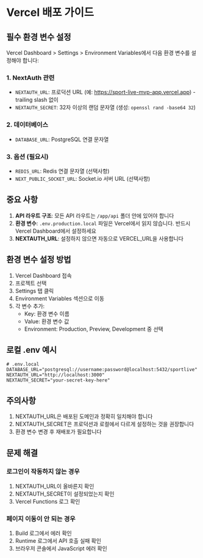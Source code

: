 # Vercel 배포 가이드

## 필수 환경 변수 설정

Vercel Dashboard > Settings > Environment Variables에서 다음 환경 변수를 설정해야 합니다:

### 1. NextAuth 관련
- `NEXTAUTH_URL`: 프로덕션 URL (예: https://sport-live-mvp-app.vercel.app) - trailing slash 없이
- `NEXTAUTH_SECRET`: 32자 이상의 랜덤 문자열 (생성: `openssl rand -base64 32`)

### 2. 데이터베이스
- `DATABASE_URL`: PostgreSQL 연결 문자열

### 3. 옵션 (필요시)
- `REDIS_URL`: Redis 연결 문자열 (선택사항)
- `NEXT_PUBLIC_SOCKET_URL`: Socket.io 서버 URL (선택사항)

## 중요 사항

1. **API 라우트 구조**: 모든 API 라우트는 `/app/api` 폴더 안에 있어야 합니다
2. **환경 변수**: `.env.production.local` 파일은 Vercel에서 읽지 않습니다. 반드시 Vercel Dashboard에서 설정하세요
3. **NEXTAUTH_URL**: 설정하지 않으면 자동으로 VERCEL_URL을 사용합니다

## 환경 변수 설정 방법

1. Vercel Dashboard 접속
2. 프로젝트 선택
3. Settings 탭 클릭
4. Environment Variables 섹션으로 이동
5. 각 변수 추가:
   - Key: 환경 변수 이름
   - Value: 환경 변수 값
   - Environment: Production, Preview, Development 중 선택

## 로컬 .env 예시

```env
# .env.local
DATABASE_URL="postgresql://username:password@localhost:5432/sportlive"
NEXTAUTH_URL="http://localhost:3000"
NEXTAUTH_SECRET="your-secret-key-here"
```

## 주의사항

1. NEXTAUTH_URL은 배포된 도메인과 정확히 일치해야 합니다
2. NEXTAUTH_SECRET은 프로덕션과 로컬에서 다르게 설정하는 것을 권장합니다
3. 환경 변수 변경 후 재배포가 필요합니다

## 문제 해결

### 로그인이 작동하지 않는 경우
1. NEXTAUTH_URL이 올바른지 확인
2. NEXTAUTH_SECRET이 설정되었는지 확인
3. Vercel Functions 로그 확인

### 페이지 이동이 안 되는 경우
1. Build 로그에서 에러 확인
2. Runtime 로그에서 API 호출 실패 확인
3. 브라우저 콘솔에서 JavaScript 에러 확인